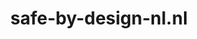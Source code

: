 ---
layout: post
title:  "safe-by-design-nl.nl"
internal_url:  "/dutchgov/safe-by-design-nl.nl.html"
categories: dutchgov
---